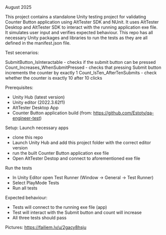 August 2025

This project contains a standalone Unity testing project for validating Counter Button application using AltTester SDK and NUnit.
It uses AltTester Desktop and AltTester SDK to interact with the running application exe file. It simulates user input and verifies expected behaviour.
This repo has all necessary Unity packages and libraries to run the tests as they are all defined in the manifest.json file.

Test secenarios:

SubmitButton_IsInteractable - checks if the submit button can be pressed
Count_Increases_WhenSubmitPressed - checks that pressing Submit button increments the counter by exactly 1
Count_IsTen_AfterTenSubmits - check whether the counter is exactly 10 after 10 clicks



Prerequisites:

- Unity Hub (latest version)
- Unity editor (2022.3.62f1)
- AltTester Desktop App
- Counter Button application build (from: https://github.com/Estoty/qa-engineer-test)

Setup:
Launch necessary apps
- clone this repo
- Launch Unity Hub and add this project folder with the correct editor version
- run the built Counter Button application exe file
- Open AltTester Destop and connect to aforementioned exe file

Run the tests
- In Unity Editor open Test Runner (Window -> General -> Test Runner)
- Select PlayMode Tests
- Run all tests


Expected behaviour:
- Tests will connect to the running exe file (app)
- Test will interact with the Submit button and count will increase
- All three tests should pass

Pictures:
https://failiem.lv/u/2gacy8hsju


